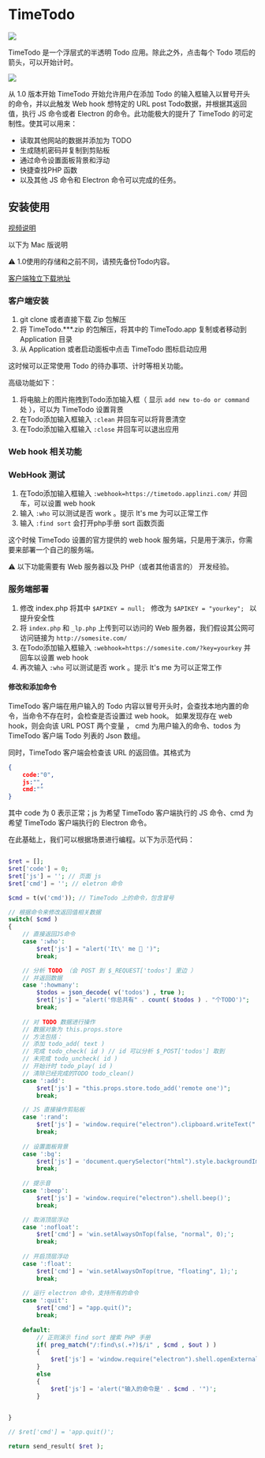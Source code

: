 # TimeTodo 

![](./image/timetodo.001.jpeg)

TimeTodo 是一个浮层式的半透明 Todo 应用。除此之外，点击每个 Todo 项后的箭头，可以开始计时。

![](./image/timetodo.002.jpeg)

从 1.0 版本开始 TimeTodo 开始允许用户在添加 Todo 的输入框输入以冒号开头的命令，并以此触发 Web hook 想特定的 URL post Todo数据，并根据其返回值，执行 JS 命令或者 Electron 的命令。此功能极大的提升了 TimeTodo 的可定制性。使其可以用来：

- 读取其他网站的数据并添加为 TODO
- 生成随机密码并复制到剪贴板
- 通过命令设置面板背景和浮动
- 快捷查找PHP 函数
- 以及其他 JS 命令和 Electron 命令可以完成的任务。

## 安装使用

[视频说明](https://weibo.com/tv/v/H69hWFP88?fid=1034:4314655846242817)

以下为 Mac 版说明

⚠️ 1.0使用的存储和之前不同，请预先备份Todo内容。

[客户端独立下载地址](https://github.com/easychen/timetodo-server/raw/master/TimeTodo.v1.0.Mac.zip)

### 客户端安装

1. git clone 或者直接下载 Zip 包解压
2. 将 TimeTodo.***.zip 的包解压，将其中的 TimeTodo.app 复制或者移动到 Application 目录
3. 从 Application 或者启动面板中点击 TimeTodo 图标启动应用

这时候可以正常使用 Todo 的待办事项、计时等相关功能。

高级功能如下：

1. 将电脑上的图片拖拽到Todo添加输入框（ 显示 `add new to-do or command` 处 ），可以为 TimeTodo 设置背景
2. 在Todo添加输入框输入 `:clean` 并回车可以将背景清空
3. 在Todo添加输入框输入 `:close` 并回车可以退出应用

### Web hook 相关功能

### WebHook 测试

1. 在Todo添加输入框输入 `:webhook=https://timetodo.applinzi.com/` 并回车，可以设置 web hook
2. 输入 `:who` 可以测试是否 work 。提示 It's me 为可以正常工作
3. 输入 `:find sort` 会打开php手册 sort 函数页面

这个时候 TimeTodo 设置的官方提供的 web hook 服务端，只是用于演示，你需要来部署一个自己的服务端。

⚠️ 以下功能需要有 Web 服务器以及 PHP（或者其他语言的） 开发经验。


### 服务端部署


1. 修改 index.php 将其中 `$APIKEY = null; ` 修改为 `$APIKEY = "yourkey"; ` 以提升安全性
2. 将 `index.php` 和 `_lp.php` 上传到可以访问的 Web 服务器，我们假设其公网可访问链接为 `http://somesite.com/`
3. 在Todo添加输入框输入 `:webhook=https://somesite.com/?key=yourkey` 并回车以设置 web hook
4. 再次输入 `:who` 可以测试是否 work 。提示 It's me 为可以正常工作

#### 修改和添加命令

TimeTodo 客户端在用户输入的 Todo 内容以冒号开头时，会查找本地内置的命令，当命令不存在时，会检查是否设置过 web hook。
如果发现存在 web hook，则会向该 URL POST 两个变量 ， cmd 为用户输入的命令、todos 为 TimeTodo 客户端 Todo 列表的 Json 数组。

同时，TimeTodo 客户端会检查该 URL 的返回值。其格式为

```json
{
    code:"0",
    js:"",
    cmd:""
}
```
其中 code 为 0 表示正常；js 为希望 TimeTodo 客户端执行的 JS 命令、cmd 为希望 TimeTodo 客户端执行的 Electron 命令。

在此基础上，我们可以根据场景进行编程。以下为示范代码：

```php

$ret = [];
$ret['code'] = 0;
$ret['js'] = ''; // 页面 js
$ret['cmd'] = ''; // eletron 命令

$cmd = t(v('cmd')); // TimeTodo 上的命令，包含冒号

// 根据命令来修改返回值相关数据
switch( $cmd )
{
    // 直接返回JS命令
    case ':who':
        $ret['js'] = "alert('It\' me 🤠 ')";
        break;

    // 分析 TODO （会 POST 到 $_REQUEST['todos'] 里边 ）
    // 并返回数据
    case ':howmany':
        $todos = json_decode( v('todos') , true );
        $ret['js'] = "alert('你总共有" . count( $todos ) . "个TODO')"; 
        break; 
    
    // 对 TODO 数据进行操作
    // 数据对象为 this.props.store
    // 方法包括：
    // 添加 todo_add( text )
    // 完成 todo_check( id ) // id 可以分析 $_POST['todos'] 取到
    // 未完成 todo_uncheck( id ) 
    // 开始计时 todo_play( id ) 
    // 清除已经完成的TODO todo_clean()
    case ':add':
        $ret['js'] = "this.props.store.todo_add('remote one')"; 
        break;

    // JS 直接操作剪贴板
    case ':rand':
        $ret['js'] = 'window.require("electron").clipboard.writeText("'.uniqid().'");alert("随机密码已复制到剪贴板")';  
        break; 
    
    // 设置面板背景    
    case ':bg':
        $ret['js'] = 'document.querySelector("html").style.backgroundImage = "url(\'https://ws1.sinaimg.cn/large/40dfde6fly1fxy3his1hsj20jq0rsk0q.jpg\')";';  
        break;
    
    // 提示音
    case ':beep':
        $ret['js'] = 'window.require("electron").shell.beep()'; 
        break;

    // 取消顶层浮动
    case ':nofloat':
        $ret['cmd'] = 'win.setAlwaysOnTop(false, "normal", 0);'; 
        break; 
    
    // 开启顶层浮动
    case ':float':
        $ret['cmd'] = 'win.setAlwaysOnTop(true, "floating", 1);'; 
        break;     
    
    // 运行 electron 命令，支持所有的命令
    case ':quit':
        $ret['cmd'] = "app.quit()"; 
        break; 
    
    default:
        // 正则演示 find sort 搜索 PHP 手册
        if( preg_match("/:find\s(.+?)$/i" , $cmd , $out ) )
        {
            $ret['js'] = 'window.require("electron").shell.openExternal("http://www.php.net/manual-lookup.php?pattern=' . $out[1] . '");';
        }
        else
        {
            $ret['js'] = 'alert("输入的命令是' . $cmd . '")';
        }
        

}

// $ret['cmd'] = 'app.quit()';

return send_result( $ret );
```
